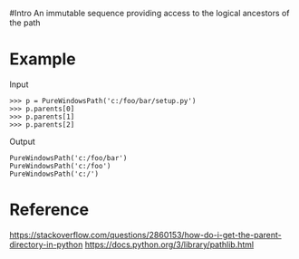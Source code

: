 #Intro
An immutable sequence providing access to the logical ancestors of the path

# Example
Input
```
>>> p = PureWindowsPath('c:/foo/bar/setup.py')
>>> p.parents[0]
>>> p.parents[1]
>>> p.parents[2]
```

Output
```
PureWindowsPath('c:/foo/bar')
PureWindowsPath('c:/foo')
PureWindowsPath('c:/')
```

# Reference
https://stackoverflow.com/questions/2860153/how-do-i-get-the-parent-directory-in-python
https://docs.python.org/3/library/pathlib.html